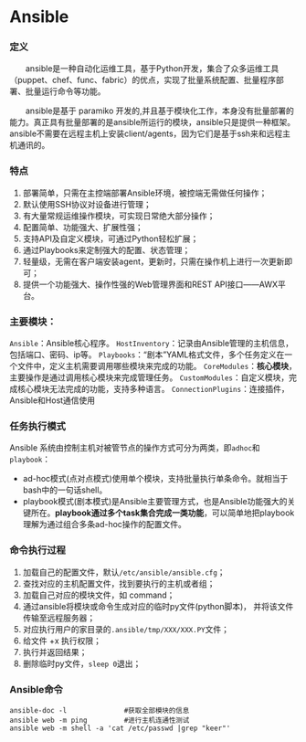 # Ansible

### 定义

&emsp;&emsp;ansible是一种自动化运维工具，基于Python开发，集合了众多运维工具（puppet、chef、func、fabric）的优点，实现了批量系统配置、批量程序部署、批量运行命令等功能。

&emsp;&emsp;ansible是基于 paramiko 开发的,并且基于模块化工作，本身没有批量部署的能力。真正具有批量部署的是ansible所运行的模块，ansible只是提供一种框架。ansible不需要在远程主机上安装client/agents，因为它们是基于ssh来和远程主机通讯的。

### 特点

1. 部署简单，只需在主控端部署Ansible环境，被控端无需做任何操作；
2. 默认使用SSH协议对设备进行管理；
3. 有大量常规运维操作模块，可实现日常绝大部分操作；
4. 配置简单、功能强大、扩展性强；
5. 支持API及自定义模块，可通过Python轻松扩展；
6. 通过Playbooks来定制强大的配置、状态管理；
7. 轻量级，无需在客户端安装agent，更新时，只需在操作机上进行一次更新即可；
8. 提供一个功能强大、操作性强的Web管理界面和REST API接口——AWX平台。

### 主要模块：

`Ansible`：Ansible核心程序。
`HostInventory`：记录由Ansible管理的主机信息，包括端口、密码、ip等。
`Playbooks`：“剧本”YAML格式文件，多个任务定义在一个文件中，定义主机需要调用哪些模块来完成的功能。
`CoreModules`：**核心模块**，主要操作是通过调用核心模块来完成管理任务。
`CustomModules`：自定义模块，完成核心模块无法完成的功能，支持多种语言。
`ConnectionPlugins`：连接插件，Ansible和Host通信使用

### 任务执行模式

Ansible 系统由控制主机对被管节点的操作方式可分为两类，即`adhoc`和`playbook`：

- ad-hoc模式(点对点模式)使用单个模块，支持批量执行单条命令。就相当于bash中的一句话shell。
- playbook模式(剧本模式)是Ansible主要管理方式，也是Ansible功能强大的关键所在。**playbook通过多个task集合完成一类功能**，可以简单地把playbook理解为通过组合多条ad-hoc操作的配置文件。

### 命令执行过程

1. 加载自己的配置文件，默认`/etc/ansible/ansible.cfg`；
2. 查找对应的主机配置文件，找到要执行的主机或者组；
3. 加载自己对应的模块文件，如 command；
4. 通过ansible将模块或命令生成对应的临时py文件(python脚本)， 并将该文件传输至远程服务器；
5. 对应执行用户的家目录的`.ansible/tmp/XXX/XXX.PY`文件；
6. 给文件 +x 执行权限；
7. 执行并返回结果；
8. 删除临时py文件，`sleep 0`退出；

### Ansible命令

```ansible
ansible-doc -l				#获取全部模块的信息 
ansible web -m ping 		#进行主机连通性测试
ansible web -m shell -a 'cat /etc/passwd |grep "keer"'
```





